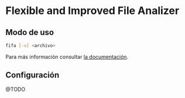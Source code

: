 # Flexible and Improved File Analizer

## Modo de uso

```sh
fifa [-v] <archivo>
```

Para más información consultar [la documentación](./doc/fifa.md).

## Configuración

@TODO
